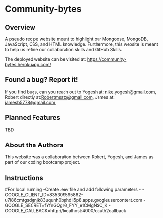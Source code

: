 # Community-bytes
## Overview
A pseudo recipe website meant to highlight our Mongoose, MongoDB, JavaScript, CSS, and HTML knowledge. Furthermore, this website is meant to help us refine our collaboration skills and GitHub Skills.

The deployed website can be visited at: https://community-bytes.herokuapp.com/

## Found a bug? Report it!
If you find bugs, can you reach out to Yogesh at: nike.yogesh@gmail.com, Robert directly at:Robertmsato@gmail.com, James at: jamesb5778@gmail.com,

## Planned Features
TBD

## About the Authors
This website was a collaboration between Robert, Yogesh, and James as part of our coding bootcamp project.

## Instructions
#For local running
-Create .env file and add following parameters -
-GOOGLE_CLIENT_ID=835309595862-u7l86cmtgsdgnjk83uqunh0bphdil5p8.apps.googleusercontent.com
-GOOGLE_SECRET=fYfnGQgrG_FYY_e1CMgNSC_K
-GOOGLE_CALLBACK=http://localhost:4000/oauth2callback
